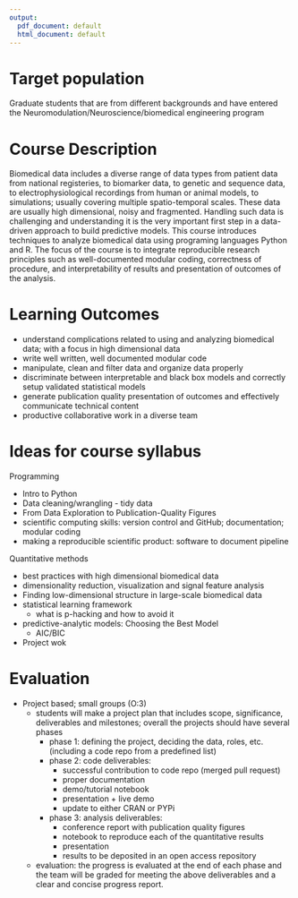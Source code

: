 ```yaml
---
output:
  pdf_document: default
  html_document: default
---
```

# Target population
Graduate students that are from different backgrounds and have entered the Neuromodulation/Neuroscience/biomedical engineering program

# Course Description
Biomedical data includes a diverse range of data types from patient data from national registeries, to biomarker data, to genetic and sequence data, to electrophysiological recordings from human or animal models, to simulations; usually covering multiple spatio-temporal scales. These data are usually high dimensional, noisy and fragmented. Handling such data is challenging and understanding it is the very important first step in a data-driven approach to build predictive models. This course introduces techniques to analyze biomedical data using programing languages Python and R. The focus of the course is to integrate reproducible research principles such as well-documented modular coding, correctness of procedure, and interpretability of results and presentation of outcomes of the analysis.

# Learning Outcomes
- understand complications related to using and analyzing biomedical data; with a focus in high dimensional data
- write well written, well documented modular code
- manipulate, clean and filter data and organize data properly
- discriminate between interpretable and black box models and correctly setup validated statistical models
- generate publication quality presentation of outcomes and effectively communicate technical content
- productive collaborative work in a diverse team

# Ideas for course syllabus
Programming

- Intro to Python
- Data cleaning/wrangling - tidy data
- From Data Exploration to Publication-Quality Figures
- scientific computing skills: version control and GitHub; documentation; modular coding
- making a reproducible scientific product: software to document pipeline

Quantitative methods

- best practices with high dimensional biomedical data
- dimensionality reduction, visualization and signal feature analysis
- Finding low-dimensional structure in large-scale biomedical data
- statistical learning framework
  - what is p-hacking and how to avoid it
- predictive-analytic models: Choosing the Best Model
  - AIC/BIC
- Project wok


# Evaluation
- Project based; small groups (O:3)
  - students will make a project plan that includes scope, significance, deliverables and milestones; overall the projects should have several phases
      - phase 1: defining the project, deciding the data, roles, etc.(including a code repo from a predefined list)
      - phase 2: code
        deliverables:
        - successful contribution to code repo (merged pull request)
        - proper documentation
        - demo/tutorial notebook
        - presentation + live demo
        - update to either CRAN or PYPi
      - phase 3: analysis
        deliverables:
        - conference report with publication quality figures
        - notebook to reproduce each of the quantitative results
        - presentation
        - results to be deposited in an open access repository
  - evaluation: the progress is evaluated at the end of each phase and the team will be graded for meeting the above deliverables and a clear and concise progress report.

